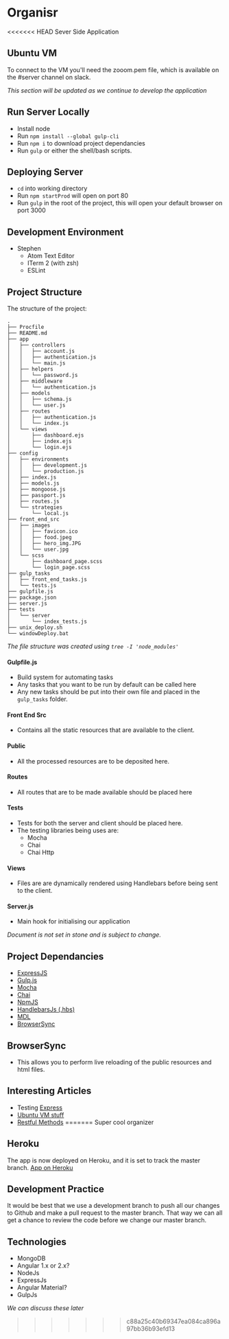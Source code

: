 # Organisr
<<<<<<< HEAD
Sever Side Application
## Ubuntu VM
To connect to the VM you'll need the zooom.pem file, which is available on the #server channel on slack.

<i>This section will be updated as we continue to develop the application</i>

## Run Server Locally
- Install node
- Run `npm install --global gulp-cli`
- Run `npm i` to download project dependancies
- Run `gulp` or either the shell/bash scripts.

## Deploying Server
- `cd` into working directory
- Run `npm startProd` will open on port 80
- Run `gulp` in the root of the project, this will open your default browser on port 3000

## Development Environment
- Stephen
  - Atom Text Editor
  - ITerm 2 (with zsh)
  - ESLint

## Project Structure
The structure of the project:
```
.
├── Procfile
├── README.md
├── app
│   ├── controllers
│   │   ├── account.js
│   │   ├── authentication.js
│   │   └── main.js
│   ├── helpers
│   │   └── password.js
│   ├── middleware
│   │   └── authentication.js
│   ├── models
│   │   ├── schema.js
│   │   └── user.js
│   ├── routes
│   │   ├── authentication.js
│   │   └── index.js
│   └── views
│       ├── dashboard.ejs
│       ├── index.ejs
│       └── login.ejs
├── config
│   ├── environments
│   │   ├── development.js
│   │   └── production.js
│   ├── index.js
│   ├── models.js
│   ├── mongoose.js
│   ├── passport.js
│   ├── routes.js
│   └── strategies
│       └── local.js
├── front_end_src
│   ├── images
│   │   ├── favicon.ico
│   │   ├── food.jpeg
│   │   ├── hero_img.JPG
│   │   └── user.jpg
│   └── scss
│       ├── dashboard_page.scss
│       └── login_page.scss
├── gulp_tasks
│   ├── front_end_tasks.js
│   └── tests.js
├── gulpfile.js
├── package.json
├── server.js
├── tests
│   └── server
│       └── index_tests.js
├── unix_deploy.sh
└── windowDeploy.bat
```
<i>The file structure was created using `tree -I 'node_modules'`</i>

#### Gulpfile.js
- Build system for automating tasks
- Any tasks that you want to be run by default can be called here
- Any new tasks should be put into their own file and placed in the `gulp_tasks` folder.

#### Front End Src
- Contains all the static resources that are available to the client.  

#### Public
- All the processed resources are to be deposited here.
#### Routes
- All routes that are to be made available should be placed here

#### Tests
- Tests for both the server and client should be placed here.
- The testing libraries being uses are:
  - Mocha
  - Chai
  - Chai Http

#### Views
- Files are are dynamically rendered using Handlebars before being sent to the client.

#### Server.js
- Main hook for initialising our application

<i>Document is not set in stone and is subject to change.</i>

## Project Dependancies
- <a href="http://expressjs.com/">ExpressJS</a>
- <a href="http://gulpjs.com/">Gulp.js</a>
- <a href="https://mochajs.org/">Mocha</a>
- <a href="http://chaijs.com/">Chai</a>
- <a href="https://www.npmjs.com/">NpmJS</a>
- <a href="http://handlebarsjs.com/">HandlebarsJs (.hbs)</a>
- <a href="http://www.getmdl.io/">MDL</a>
- <a href="https://www.browsersync.io/">BrowserSync</a>

## BrowserSync
- This allows you to perform live reloading of the public resources and html files.

## Interesting Articles
- Testing <a href="http://mherman.org/blog/2015/09/10/testing-node-js-with-mocha-and-chai/#.VqvXA7CLSHo">Express</a>
- <a href="http://www.cyberciti.biz/tips/nohup-execute-commands-after-you-exit-from-a-shell-prompt.html">Ubuntu VM stuff</a>
- <a href="http://www.restapitutorial.com/lessons/httpmethods.html">Restful Methods</a>
=======
Super cool organizer

## Heroku
The app is now deployed on Heroku, and it is set to track the master branch.
<a href="https://vast-cove-15144.herokuapp.com/">App on Heroku</a>

## Development Practice
It would be best that we use a development branch to push all our changes to Github and make a pull request to the master branch. That way we can all get a chance to review the code before we change our master branch.


## Technologies
- MongoDB
- Angular 1.x or 2.x?
- NodeJs
- ExpressJs
- Angular Material?
- GulpJs

<i>We can discuss these later</i>
>>>>>>> c88a25c40b69347ea084ca896a97bb36b93efd13
